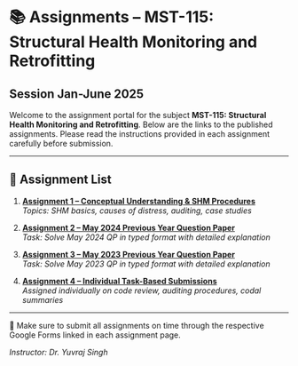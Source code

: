 # 📚 Assignments – MST-115: Structural Health Monitoring and Retrofitting
## Session Jan-June 2025

Welcome to the assignment portal for the subject **MST-115: Structural Health Monitoring and Retrofitting**. Below are the links to the published assignments. Please read the instructions provided in each assignment carefully before submission.

---

## 🔖 Assignment List

1. **[Assignment 1 – Conceptual Understanding & SHM Procedures](https://gndec-yjs.github.io/SHMR/Assignment/1.html)**  
   *Topics: SHM basics, causes of distress, auditing, case studies*

2. **[Assignment 2 – May 2024 Previous Year Question Paper](https://gndec-yjs.github.io/SHMR/Assignment/2.html)**  
   *Task: Solve May 2024 QP in typed format with detailed explanation*

3. **[Assignment 3 – May 2023 Previous Year Question Paper](https://gndec-yjs.github.io/SHMR/Assignment/3.html)**  
   *Task: Solve May 2023 QP in typed format with detailed explanation*

4. **[Assignment 4 – Individual Task-Based Submissions](https://gndec-yjs.github.io/SHMR/Assignment/4.html)**  
   *Assigned individually on code review, auditing procedures, codal summaries*

---

📌 Make sure to submit all assignments on time through the respective Google Forms linked in each assignment page.

*Instructor: Dr. Yuvraj Singh*
